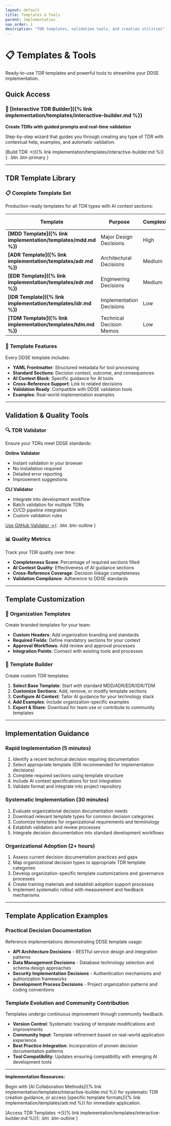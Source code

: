 ```yaml
---
layout: default
title: Templates & Tools
parent: Implementation
nav_order: 1
description: "TDR templates, validation tools, and creation utilities"
---
```


# 📋 Templates & Tools

Ready-to-use TDR templates and powerful tools to streamline your DDSE implementation.

## Quick Access

### 🚀 [Interactive TDR Builder]({% link implementation/templates/interactive-builder.md %})
**Create TDRs with guided prompts and real-time validation**

Step-by-step wizard that guides you through creating any type of TDR with contextual help, examples, and automatic validation.

[Build TDR →]({% link implementation/templates/interactive-builder.md %}){: .btn .btn-primary }

---

## TDR Template Library

### 📋 **Complete Template Set**
Production-ready templates for all TDR types with AI context sections:

| Template | Purpose | Complexity | Time to Complete |
|----------|---------|------------|------------------|
| **[MDD Template]({% link implementation/templates/mdd.md %})** | Major Design Decisions | High | 1-2 hours |
| **[ADR Template]({% link implementation/templates/adr.md %})** | Architectural Decisions | Medium | 30-60 minutes |
| **[EDR Template]({% link implementation/templates/edr.md %})** | Engineering Decisions | Medium | 20-40 minutes |
| **[IDR Template]({% link implementation/templates/idr.md %})** | Implementation Decisions | Low | 10-20 minutes |
| **[TDM Template]({% link implementation/templates/tdm.md %})** | Technical Decision Memos | Low | 5-10 minutes |

### 🎯 **Template Features**
Every DDSE template includes:

- **YAML Frontmatter**: Structured metadata for tool processing
- **Standard Sections**: Decision context, outcome, and consequences
- **AI Context Block**: Specific guidance for AI tools
- **Cross-Reference Support**: Link to related decisions
- **Validation Ready**: Compatible with DDSE validation tools
- **Examples**: Real-world implementation examples

---

## Validation & Quality Tools

### 🔍 **TDR Validator**
Ensure your TDRs meet DDSE standards:

**Online Validator**
- Instant validation in your browser
- No installation required
- Detailed error reporting
- Improvement suggestions

**CLI Validator** 
- Integrate into development workflow
- Batch validation for multiple TDRs
- CI/CD pipeline integration
- Custom validation rules

[Use GitHub Validator →](https://github.com/ddse-foundation/ddse-foundation/blob/main/tools/tdr_validator.py){: .btn .btn-outline }

### 📊 **Quality Metrics**
Track your TDR quality over time:

- **Completeness Score**: Percentage of required sections filled
- **AI Context Quality**: Effectiveness of AI guidance sections
- **Cross-Reference Coverage**: Decision linkage completeness
- **Validation Compliance**: Adherence to DDSE standards

---

## Template Customization

### 🏢 **Organization Templates**
Create branded templates for your team:

- **Custom Headers**: Add organization branding and standards
- **Required Fields**: Define mandatory sections for your context
- **Approval Workflows**: Add review and approval processes
- **Integration Points**: Connect with existing tools and processes

### 🎨 **Template Builder**
Create custom TDR templates:

1. **Select Base Template**: Start with standard MDD/ADR/EDR/IDR/TDM
2. **Customize Sections**: Add, remove, or modify template sections
3. **Configure AI Context**: Tailor AI guidance for your technology stack
4. **Add Examples**: Include organization-specific examples
5. **Export & Share**: Download for team use or contribute to community templates

---

## Implementation Guidance

### Rapid Implementation (5 minutes)
1. Identify a recent technical decision requiring documentation
2. Select appropriate template (IDR recommended for implementation decisions)
3. Complete required sections using template structure
4. Include AI context specifications for tool integration
5. Validate format and integrate into project repository

### Systematic Implementation (30 minutes)
1. Evaluate organizational decision documentation needs
2. Download relevant template types for common decision categories
3. Customize templates for organizational requirements and terminology
4. Establish validation and review processes
5. Integrate decision documentation into standard development workflows

### Organizational Adoption (2+ hours)
1. Assess current decision documentation practices and gaps
2. Map organizational decision types to appropriate TDR template categories
3. Develop organization-specific template customizations and governance processes
4. Create training materials and establish adoption support processes
5. Implement systematic rollout with measurement and feedback mechanisms

---

## Template Application Examples

### Practical Decision Documentation
Reference implementations demonstrating DDSE template usage:

- **API Architecture Decisions** - RESTful service design and integration patterns
- **Data Management Decisions** - Database technology selection and schema design approaches  
- **Security Implementation Decisions** - Authentication mechanisms and authorization frameworks
- **Development Process Decisions** - Project organization patterns and coding conventions

### Template Evolution and Community Contribution
Templates undergo continuous improvement through community feedback:

- **Version Control**: Systematic tracking of template modifications and improvements
- **Community Input**: Template refinement based on real-world application experience
- **Best Practice Integration**: Incorporation of proven decision documentation patterns
- **Tool Compatibility**: Updates ensuring compatibility with emerging AI development tools

---

**Implementation Resources:**

Begin with [AI Collaboration Methods]({% link implementation/templates/interactive-builder.md %}) for systematic TDR creation guidance, or access [specific template formats]({% link implementation/templates/adr.md %}) for immediate application.

[Access TDR Templates →]({% link implementation/templates/interactive-builder.md %}){: .btn .btn-outline }
